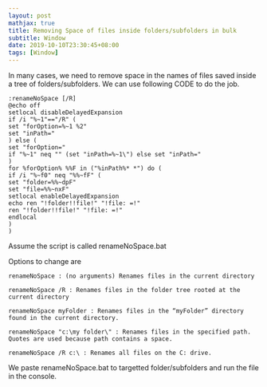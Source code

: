 ```yaml
---
layout: post
mathjax: true
title: Removing Space of files inside folders/subfolders in bulk
subtitle: Window
date: 2019-10-10T23:30:45+08:00
tags: [Window]
---
```


In many cases, we need to remove space in the names of files saved inside a tree of folders/subfolders. We can use following CODE to do the job.

```
:renameNoSpace [/R]
@echo off
setlocal disableDelayedExpansion
if /i "%~1"=="/R" (
set "forOption=%~1 %2"
set "inPath="
) else (
set "forOption="
if "%~1" neq "" (set "inPath=%~1\") else set "inPath="
)
for %forOption% %%F in ("%inPath%* *") do (
if /i "%~f0" neq "%%~fF" (
set "folder=%%~dpF"
set "file=%%~nxF"
setlocal enableDelayedExpansion
echo ren "!folder!!file!" "!file: =!"
ren "!folder!!file!" "!file: =!"
endlocal
)
)
```

Assume the script is called renameNoSpace.bat

Options to change are

```
renameNoSpace : (no arguments) Renames files in the current directory

renameNoSpace /R : Renames files in the folder tree rooted at the current directory

renameNoSpace myFolder : Renames files in the “myFolder” directory found in the current directory.

renameNoSpace "c:\my folder\" : Renames files in the specified path. Quotes are used because path contains a space.

renameNoSpace /R c:\ : Renames all files on the C: drive.
```

We paste renameNoSpace.bat to targetted folder/subfolders and run the file in the console.
